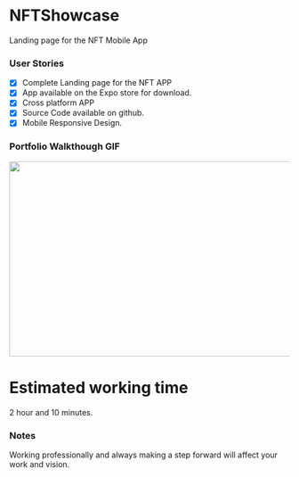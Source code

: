 # NFTShowcase
Landing page for the NFT Mobile App

### User Stories


- [x] Complete Landing page for the NFT APP 
- [x] App available on the Expo store for download.
- [x] Cross platform APP
- [x] Source Code available on github.
- [x] Mobile Responsive Design.

### Portfolio Walkthough GIF


<img src="NFT-landing-post.gif" width=600 height=350><br>

# Estimated working time
 2 hour and 10 minutes. 

### Notes

Working professionally and always making a step forward will affect your work and vision. 


